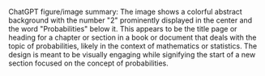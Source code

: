 ChatGPT figure/image summary: The image shows a colorful abstract background with the number "2" prominently displayed in the center and the word "Probabilities" below it. This appears to be the title page or heading for a chapter or section in a book or document that deals with the topic of probabilities, likely in the context of mathematics or statistics. The design is meant to be visually engaging while signifying the start of a new section focused on the concept of probabilities.